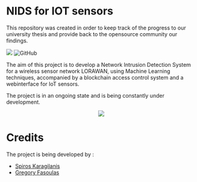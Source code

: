 # NIDS for IOT sensors

<!-- This README is updated only by collabolators of the project -->

This repository was created in order to keep track of the progress to our university thesis and provide back to the opensource community our findings.

![](https://img.shields.io/badge/Updated-September%20%207,%202022-lightgrey.svg)
<img alt="GitHub" src="https://img.shields.io/github/license/BlackPhoenixr/IDS-for-IOT-sensors-with-webinterface">

The aim of this project is to develop a Network Intrusion Detection System for a wireless sensor network LORAWAN, using Machine Learning techniques, accompanied by a blockchain access control system and a webinterface for IoT sensors.

The project is in an ongoing state and is being constantly under development.

<p align="center">
<img src="https://github.com/BlackPhoenixr/IDS-for-IOT-sensors-with-webinterface/blob/master/Plan.png" />
</p>



# Credits 

The project is being developed by :
- [Spiros Karagilanis](https://www.linkedin.com/in/karagilanis/)
- [Gregory Fasoulas](https://www.linkedin.com/in/gregory-fasoulas/)






